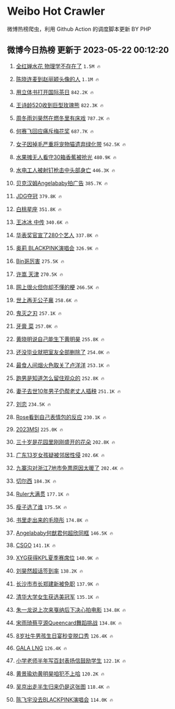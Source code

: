 # Weibo Hot Crawler 



微博热榜爬虫，利用 Github Action 的调度脚本更新 BY PHP 


## 微博今日热榜 更新于 2023-05-22 00:12:20 
1. [全红婵水花 物理学不存在了](https://s.weibo.com/weibo?q=%E5%85%A8%E7%BA%A2%E5%A9%B5%E6%B0%B4%E8%8A%B1%20%E7%89%A9%E7%90%86%E5%AD%A6%E4%B8%8D%E5%AD%98%E5%9C%A8%E4%BA%86&t=31&band_rank=1&Refer=top) `1.5M 🔥` 

1. [陈晓连麦到赵丽颖头像的人](https://s.weibo.com/weibo?q=%23%E9%99%88%E6%99%93%E8%BF%9E%E9%BA%A6%E5%88%B0%E8%B5%B5%E4%B8%BD%E9%A2%96%E5%A4%B4%E5%83%8F%E7%9A%84%E4%BA%BA%23&t=31&band_rank=2&Refer=top) `1.1M 🔥` 

1. [用立体书打开国际茶日](https://s.weibo.com/weibo?q=%23%E7%94%A8%E7%AB%8B%E4%BD%93%E4%B9%A6%E6%89%93%E5%BC%80%E5%9B%BD%E9%99%85%E8%8C%B6%E6%97%A5%23&t=31&band_rank=3&Refer=top) `842.2K 🔥` 

1. [王诗龄520收到巨型玫瑰熊](https://s.weibo.com/weibo?q=%23%E7%8E%8B%E8%AF%97%E9%BE%84520%E6%94%B6%E5%88%B0%E5%B7%A8%E5%9E%8B%E7%8E%AB%E7%91%B0%E7%86%8A%23&t=31&band_rank=4&Refer=top) `822.3K 🔥` 

1. [周冬雨刘昊然在燃冬里有床戏](https://s.weibo.com/weibo?q=%23%E5%91%A8%E5%86%AC%E9%9B%A8%E5%88%98%E6%98%8A%E7%84%B6%E5%9C%A8%E7%87%83%E5%86%AC%E9%87%8C%E6%9C%89%E5%BA%8A%E6%88%8F%23&t=31&band_rank=5&Refer=top) `787.2K 🔥` 

1. [何赛飞回应痛斥梅花奖](https://s.weibo.com/weibo?q=%23%E4%BD%95%E8%B5%9B%E9%A3%9E%E5%9B%9E%E5%BA%94%E7%97%9B%E6%96%A5%E6%A2%85%E8%8A%B1%E5%A5%96%23&t=31&band_rank=6&Refer=top) `687.7K 🔥` 

1. [女子因掉毛严重将宠物猫遗弃绿化带](https://s.weibo.com/weibo?q=%23%E5%A5%B3%E5%AD%90%E5%9B%A0%E6%8E%89%E6%AF%9B%E4%B8%A5%E9%87%8D%E5%B0%86%E5%AE%A0%E7%89%A9%E7%8C%AB%E9%81%97%E5%BC%83%E7%BB%BF%E5%8C%96%E5%B8%A6%23&t=31&band_rank=7&Refer=top) `562.5K 🔥` 

1. [水果摊无人看守30箱香蕉被抢光](https://s.weibo.com/weibo?q=%23%E6%B0%B4%E6%9E%9C%E6%91%8A%E6%97%A0%E4%BA%BA%E7%9C%8B%E5%AE%8830%E7%AE%B1%E9%A6%99%E8%95%89%E8%A2%AB%E6%8A%A2%E5%85%89%23&t=31&band_rank=8&Refer=top) `480.9K 🔥` 

1. [水电工人被射钉枪击中头部身亡](https://s.weibo.com/weibo?q=%23%E6%B0%B4%E7%94%B5%E5%B7%A5%E4%BA%BA%E8%A2%AB%E5%B0%84%E9%92%89%E6%9E%AA%E5%87%BB%E4%B8%AD%E5%A4%B4%E9%83%A8%E8%BA%AB%E4%BA%A1%23&t=31&band_rank=9&Refer=top) `446.3K 🔥` 

1. [贝克汉姆Angelababy拍广告](https://s.weibo.com/weibo?q=%23%E8%B4%9D%E5%85%8B%E6%B1%89%E5%A7%86Angelababy%E6%8B%8D%E5%B9%BF%E5%91%8A%23&t=31&band_rank=10&Refer=top) `385.7K 🔥` 

1. [JDG夺冠](https://s.weibo.com/weibo?q=%23JDG%E5%A4%BA%E5%86%A0%23&t=31&band_rank=11&Refer=top) `379.8K 🔥` 

1. [白桃星座](https://s.weibo.com/weibo?q=%E7%99%BD%E6%A1%83%E6%98%9F%E5%BA%A7&t=31&band_rank=12&Refer=top) `351.8K 🔥` 

1. [王冰冰 中传](https://s.weibo.com/weibo?q=%E7%8E%8B%E5%86%B0%E5%86%B0%20%E4%B8%AD%E4%BC%A0&t=31&band_rank=13&Refer=top) `340.6K 🔥` 

1. [华表奖官宣了280个艺人](https://s.weibo.com/weibo?q=%23%E5%8D%8E%E8%A1%A8%E5%A5%96%E5%AE%98%E5%AE%A3%E4%BA%86280%E4%B8%AA%E8%89%BA%E4%BA%BA%23&t=31&band_rank=14&Refer=top) `337.8K 🔥` 

1. [奥莉 BLACKPINK演唱会](https://s.weibo.com/weibo?q=%E5%A5%A5%E8%8E%89%20BLACKPINK%E6%BC%94%E5%94%B1%E4%BC%9A&t=31&band_rank=15&Refer=top) `326.9K 🔥` 

1. [Bin哥厉害](https://s.weibo.com/weibo?q=Bin%E5%93%A5%E5%8E%89%E5%AE%B3&t=31&band_rank=16&Refer=top) `275.5K 🔥` 

1. [许嵩 天津](https://s.weibo.com/weibo?q=%E8%AE%B8%E5%B5%A9%20%E5%A4%A9%E6%B4%A5&t=31&band_rank=17&Refer=top) `270.5K 🔥` 

1. [网上很火但你却不懂的梗](https://s.weibo.com/weibo?q=%23%E7%BD%91%E4%B8%8A%E5%BE%88%E7%81%AB%E4%BD%86%E4%BD%A0%E5%8D%B4%E4%B8%8D%E6%87%82%E7%9A%84%E6%A2%97%23&t=31&band_rank=18&Refer=top) `266.5K 🔥` 

1. [世上再无公子襄](https://s.weibo.com/weibo?q=%23%E4%B8%96%E4%B8%8A%E5%86%8D%E6%97%A0%E5%85%AC%E5%AD%90%E8%A5%84%23&t=31&band_rank=19&Refer=top) `258.6K 🔥` 

1. [鬼灭之刃](https://s.weibo.com/weibo?q=%E9%AC%BC%E7%81%AD%E4%B9%8B%E5%88%83&t=31&band_rank=20&Refer=top) `257.1K 🔥` 

1. [牙膏 菜](https://s.weibo.com/weibo?q=%E7%89%99%E8%86%8F%20%E8%8F%9C&t=31&band_rank=21&Refer=top) `257.0K 🔥` 

1. [黄晓明说自己能生下黄明昊](https://s.weibo.com/weibo?q=%23%E9%BB%84%E6%99%93%E6%98%8E%E8%AF%B4%E8%87%AA%E5%B7%B1%E8%83%BD%E7%94%9F%E4%B8%8B%E9%BB%84%E6%98%8E%E6%98%8A%23&t=31&band_rank=22&Refer=top) `255.8K 🔥` 

1. [还没毕业就把室友全部删除了](https://s.weibo.com/weibo?q=%23%E8%BF%98%E6%B2%A1%E6%AF%95%E4%B8%9A%E5%B0%B1%E6%8A%8A%E5%AE%A4%E5%8F%8B%E5%85%A8%E9%83%A8%E5%88%A0%E9%99%A4%E4%BA%86%23&t=31&band_rank=23&Refer=top) `254.0K 🔥` 

1. [最食人间烟火色取关了卢洋洋](https://s.weibo.com/weibo?q=%23%E6%9C%80%E9%A3%9F%E4%BA%BA%E9%97%B4%E7%83%9F%E7%81%AB%E8%89%B2%E5%8F%96%E5%85%B3%E4%BA%86%E5%8D%A2%E6%B4%8B%E6%B4%8B%23&t=31&band_rank=24&Refer=top) `253.1K 🔥` 

1. [跑男是知道怎么留住观众的](https://s.weibo.com/weibo?q=%23%E8%B7%91%E7%94%B7%E6%98%AF%E7%9F%A5%E9%81%93%E6%80%8E%E4%B9%88%E7%95%99%E4%BD%8F%E8%A7%82%E4%BC%97%E7%9A%84%23&t=31&band_rank=25&Refer=top) `252.8K 🔥` 

1. [妻子去世10年男子仍帮老丈人插秧](https://s.weibo.com/weibo?q=%23%E5%A6%BB%E5%AD%90%E5%8E%BB%E4%B8%9610%E5%B9%B4%E7%94%B7%E5%AD%90%E4%BB%8D%E5%B8%AE%E8%80%81%E4%B8%88%E4%BA%BA%E6%8F%92%E7%A7%A7%23&t=31&band_rank=26&Refer=top) `251.1K 🔥` 

1. [刘恋](https://s.weibo.com/weibo?q=%E5%88%98%E6%81%8B&t=31&band_rank=27&Refer=top) `234.5K 🔥` 

1. [Rose看到自己表情包的反应](https://s.weibo.com/weibo?q=%23Rose%E7%9C%8B%E5%88%B0%E8%87%AA%E5%B7%B1%E8%A1%A8%E6%83%85%E5%8C%85%E7%9A%84%E5%8F%8D%E5%BA%94%23&t=31&band_rank=28&Refer=top) `230.1K 🔥` 

1. [2023MSI](https://s.weibo.com/weibo?q=2023MSI&t=31&band_rank=29&Refer=top) `225.0K 🔥` 

1. [三十岁是花园里刚刚盛开的花朵](https://s.weibo.com/weibo?q=%23%E4%B8%89%E5%8D%81%E5%B2%81%E6%98%AF%E8%8A%B1%E5%9B%AD%E9%87%8C%E5%88%9A%E5%88%9A%E7%9B%9B%E5%BC%80%E7%9A%84%E8%8A%B1%E6%9C%B5%23&t=31&band_rank=30&Refer=top) `202.8K 🔥` 

1. [广东13岁女孩疑被邻居性侵](https://s.weibo.com/weibo?q=%23%E5%B9%BF%E4%B8%9C13%E5%B2%81%E5%A5%B3%E5%AD%A9%E7%96%91%E8%A2%AB%E9%82%BB%E5%B1%85%E6%80%A7%E4%BE%B5%23&t=31&band_rank=31&Refer=top) `202.6K 🔥` 

1. [九寨沟对浙江7地市免票原因太暖了](https://s.weibo.com/weibo?q=%23%E4%B9%9D%E5%AF%A8%E6%B2%9F%E5%AF%B9%E6%B5%99%E6%B1%9F7%E5%9C%B0%E5%B8%82%E5%85%8D%E7%A5%A8%E5%8E%9F%E5%9B%A0%E5%A4%AA%E6%9A%96%E4%BA%86%23&t=31&band_rank=32&Refer=top) `202.4K 🔥` 

1. [切尔西](https://s.weibo.com/weibo?q=%E5%88%87%E5%B0%94%E8%A5%BF&t=31&band_rank=33&Refer=top) `184.3K 🔥` 

1. [Ruler大满贯](https://s.weibo.com/weibo?q=%23Ruler%E5%A4%A7%E6%BB%A1%E8%B4%AF%23&t=31&band_rank=34&Refer=top) `177.1K 🔥` 

1. [瘦子选了谁](https://s.weibo.com/weibo?q=%E7%98%A6%E5%AD%90%E9%80%89%E4%BA%86%E8%B0%81&t=31&band_rank=35&Refer=top) `175.5K 🔥` 

1. [书里走出来的毛晓彤](https://s.weibo.com/weibo?q=%23%E4%B9%A6%E9%87%8C%E8%B5%B0%E5%87%BA%E6%9D%A5%E7%9A%84%E6%AF%9B%E6%99%93%E5%BD%A4%23&t=31&band_rank=36&Refer=top) `174.8K 🔥` 

1. [Angelababy何猷君何超欣同框](https://s.weibo.com/weibo?q=%23Angelababy%E4%BD%95%E7%8C%B7%E5%90%9B%E4%BD%95%E8%B6%85%E6%AC%A3%E5%90%8C%E6%A1%86%23&t=31&band_rank=37&Refer=top) `146.5K 🔥` 

1. [CSGO](https://s.weibo.com/weibo?q=CSGO&t=31&band_rank=38&Refer=top) `141.1K 🔥` 

1. [XYG获得KPL夏季赛席位](https://s.weibo.com/weibo?q=%23XYG%E8%8E%B7%E5%BE%97KPL%E5%A4%8F%E5%AD%A3%E8%B5%9B%E5%B8%AD%E4%BD%8D%23&t=31&band_rank=39&Refer=top) `140.9K 🔥` 

1. [刘昊然超话签到率](https://s.weibo.com/weibo?q=%23%E5%88%98%E6%98%8A%E7%84%B6%E8%B6%85%E8%AF%9D%E7%AD%BE%E5%88%B0%E7%8E%87%23&t=31&band_rank=40&Refer=top) `138.2K 🔥` 

1. [长沙市市长郑建新被免职](https://s.weibo.com/weibo?q=%23%E9%95%BF%E6%B2%99%E5%B8%82%E5%B8%82%E9%95%BF%E9%83%91%E5%BB%BA%E6%96%B0%E8%A2%AB%E5%85%8D%E8%81%8C%23&t=31&band_rank=41&Refer=top) `137.9K 🔥` 

1. [清华大学女生获选美冠军](https://s.weibo.com/weibo?q=%23%E6%B8%85%E5%8D%8E%E5%A4%A7%E5%AD%A6%E5%A5%B3%E7%94%9F%E8%8E%B7%E9%80%89%E7%BE%8E%E5%86%A0%E5%86%9B%23&t=31&band_rank=42&Refer=top) `135.1K 🔥` 

1. [朱一龙说上次来戛纳后下决心拍电影](https://s.weibo.com/weibo?q=%23%E6%9C%B1%E4%B8%80%E9%BE%99%E8%AF%B4%E4%B8%8A%E6%AC%A1%E6%9D%A5%E6%88%9B%E7%BA%B3%E5%90%8E%E4%B8%8B%E5%86%B3%E5%BF%83%E6%8B%8D%E7%94%B5%E5%BD%B1%23&t=31&band_rank=43&Refer=top) `134.8K 🔥` 

1. [宋雨琦蔡亨源Queencard舞蹈挑战](https://s.weibo.com/weibo?q=%23%E5%AE%8B%E9%9B%A8%E7%90%A6%E8%94%A1%E4%BA%A8%E6%BA%90Queencard%E8%88%9E%E8%B9%88%E6%8C%91%E6%88%98%23&t=31&band_rank=44&Refer=top) `134.8K 🔥` 

1. [8岁社牛男孩生日宴秒变脱口秀](https://s.weibo.com/weibo?q=%238%E5%B2%81%E7%A4%BE%E7%89%9B%E7%94%B7%E5%AD%A9%E7%94%9F%E6%97%A5%E5%AE%B4%E7%A7%92%E5%8F%98%E8%84%B1%E5%8F%A3%E7%A7%80%23&t=31&band_rank=45&Refer=top) `126.4K 🔥` 

1. [GALA LNG](https://s.weibo.com/weibo?q=GALA%20LNG&t=31&band_rank=46&Refer=top) `126.4K 🔥` 

1. [小学老师半年写百封表扬信鼓励学生](https://s.weibo.com/weibo?q=%23%E5%B0%8F%E5%AD%A6%E8%80%81%E5%B8%88%E5%8D%8A%E5%B9%B4%E5%86%99%E7%99%BE%E5%B0%81%E8%A1%A8%E6%89%AC%E4%BF%A1%E9%BC%93%E5%8A%B1%E5%AD%A6%E7%94%9F%23&t=31&band_rank=47&Refer=top) `122.1K 🔥` 

1. [黄景瑜劝黄明昊咱犯不上哈](https://s.weibo.com/weibo?q=%23%E9%BB%84%E6%99%AF%E7%91%9C%E5%8A%9D%E9%BB%84%E6%98%8E%E6%98%8A%E5%92%B1%E7%8A%AF%E4%B8%8D%E4%B8%8A%E5%93%88%23&t=31&band_rank=48&Refer=top) `120.2K 🔥` 

1. [吴京出走半生归来仍是这张图](https://s.weibo.com/weibo?q=%23%E5%90%B4%E4%BA%AC%E5%87%BA%E8%B5%B0%E5%8D%8A%E7%94%9F%E5%BD%92%E6%9D%A5%E4%BB%8D%E6%98%AF%E8%BF%99%E5%BC%A0%E5%9B%BE%23&t=31&band_rank=49&Refer=top) `118.4K 🔥` 

1. [陈飞宇没去BLACKPINK演唱会](https://s.weibo.com/weibo?q=%23%E9%99%88%E9%A3%9E%E5%AE%87%E6%B2%A1%E5%8E%BBBLACKPINK%E6%BC%94%E5%94%B1%E4%BC%9A%23&t=31&band_rank=50&Refer=top) `114.0K 🔥` 

